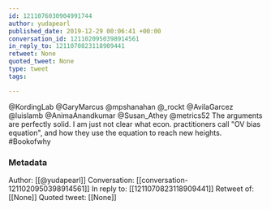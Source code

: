 ```yaml
---
id: 1211076030904991744
author: yudapearl
published_date: 2019-12-29 00:06:41 +00:00
conversation_id: 1211020950398914561
in_reply_to: 1211070823118909441
retweet: None
quoted_tweet: None
type: tweet
tags:

---
```


@KordingLab @GaryMarcus @mpshanahan @_rockt @AvilaGarcez @luislamb @AnimaAnandkumar @Susan_Athey @metrics52 The arguments are perfectly solid. I am just not clear what econ. practitioners call "OV bias equation", and how they use the equation to reach new heights. #Bookofwhy

### Metadata

Author: [[@yudapearl]]
Conversation: [[conversation-1211020950398914561]]
In reply to: [[1211070823118909441]]
Retweet of: [[None]]
Quoted tweet: [[None]]
